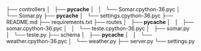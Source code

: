 

├── controllers
│   ├── __pycache__
│   │   └── Somar.cpython-36.pyc
│   └── Somar.py
├── __pycache__
│   └── settings.cpython-36.pyc
├── README.md
├── requirements.txt
├── routes
│   ├── __pycache__
│   │   ├── somar.cpython-36.pyc
│   │   └── teste.cpython-36.pyc
│   ├── somar.py
│   └── teste.py
├── schema
│   ├── __pycache__
│   │   └── weather.cpython-36.pyc
│   └── weather.py
├── server.py
└── settings.py

